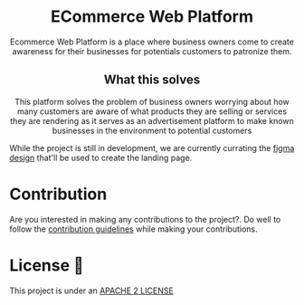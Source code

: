 <div align="center">
    <h1>ECommerce Web Platform</h1>
    Ecommerce Web Platform is a place where business owners come to create awareness for their businesses for  potentials customers to patronize them.
</div>

<div align="center">
    <h2>What this solves</h2>
    <p>This platform solves the problem of business owners worrying about how many customers are aware of what products they are selling or services they are rendering as it serves as an advertisement platform to make known businesses in the environment to potential customers</p>
</div>

While the project is still in development, we are currently currating the [figma design](./public/figma/) that'll be used to create the landing page.</p>
# Contribution

Are you interested in making any contributions to the project?. Do well to follow the [contribution guidelines](./CONTRIBUTING.md) while making your contributions.

# License 🔐

This project is under an [APACHE 2 LICENSE](LICENSE)
